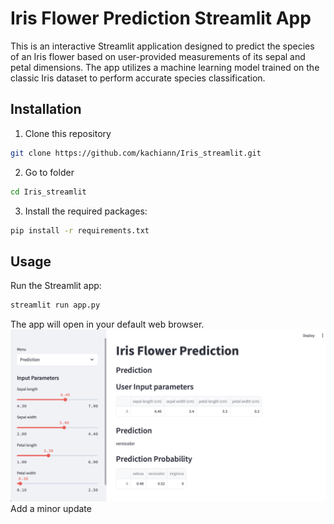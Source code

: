 # Iris Flower Prediction Streamlit App

This is an interactive Streamlit application designed to predict the species of an Iris flower based on user-provided measurements of its sepal and petal dimensions. The app utilizes a machine learning model trained on the classic Iris dataset to perform accurate species classification.

## Installation

1. Clone this repository
```bash
git clone https://github.com/kachiann/Iris_streamlit.git
```
2. Go to folder
```bash
cd Iris_streamlit
```
3. Install the required packages:
``` bash
pip install -r requirements.txt
```

## Usage

Run the Streamlit app:
```bash
streamlit run app.py
```

The app will open in your default web browser.
![Alt](Iris_streamlit.png)
Add a minor update
